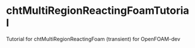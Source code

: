 # chtMultiRegionReactingFoamTutorial
Tutorial for chtMultiRegionReactingFoam (transient) for OpenFOAM-dev
